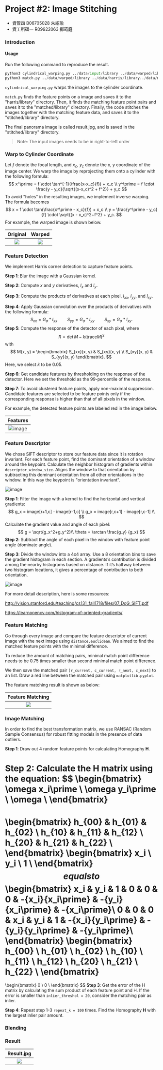 # Project #2: Image Stitching

- 資管四 B06705028 朱紹瑜
- 資工所碩一 R09922063 鄭筠庭

### Introduction

#### Usage

Run the following command to reproduce the result.

```python
python3 cylindrical_warping.py ../data/input/library ../data/warped/library
python3 match.py ../data/warped/library ../data/harris/library../data/matched/parrington ../data/stitched/library
```

`cylindrical_warping.py` warps the images to the cylinder coordinate.

`match.py` finds the feature points on a image and saves it to the "harris/library" directory. Then, it finds the matching feature point pairs and saves it to the "matched/library" directory. Finally, the code stitches the images together with the matching feature data, and saves it to the "stitched/library" directory.  

The final panorama image is called result.jpg, and is saved in the "stitched/library" directory.

> Note: The input images needs to be in right-to-left order

### Warp to Cylinder Coordinate

Let $f$ denote the focal length, and $x_c$, $y_c$ denote the x, y coordinate of the image center. We warp the image by reprojecting them onto a cylinder with the following formula:
$$
x^\prime = f \cdot \tan^{-1}(\frac{x-x_c}{f}) + x_c \\
y^\prime = f \cdot \frac{y - y_c}{\sqrt{(x-x_c)^2 + f^2}} + y_c
$$
To avoid "holes" in the resulting images, we implement inverse warping. The formula becomes
$$
x = f \cdot \tan(\frac{x^\prime - x_c}{f}) + x_c \\
y = \frac{y^\prime - y_c}{f} \cdot \sqrt{(x - x_c)^2+f^2} + y_c.
$$
For example, the warped image is shown below.

|               Original               |                Warped                |
| :----------------------------------: | :----------------------------------: |
| ![](https://i.imgur.com/pFcVdck.jpg) | ![](https://i.imgur.com/MBmhiSG.jpg) |

### Feature Detection

We implement Harris corner detection to capture feature points.

**Step 1**: Blur the image with a Gaussian kernel.

**Step 2**: Compute $x$ and $y$ derivatives, $I_x$ and $I_y$.

**Step 3**: Compute the products of derivatives at each pixel, $I_{xx}$, $I_{yy}$, and $I_{xy}$.

**Step 4**: Apply Gaussian convolution over the products of derivatives with the following formula:
$$
S_{xx} = G_\sigma * I_{xx} \quad \quad S_{yy} = G_\sigma * I_{yy} \quad \quad S_{xy} = G_\sigma * I_{xy}.
$$
**Step 5**: Compute the response of the detector of each pixel, where
$$
R = \det M - k(\text{trace} M)^2
$$
with
$$
M(x, y) = 
\begin{bmatrix}
	S_{xx}(x, y) & S_{xy}(x, y) \\
	S_{xy}(x, y) & S_{yy}(x, y)
\end{bmatrix}.
$$
Here, we select $k$ to be $0.05$.

**Step 6**:  Get candidate features by thresholding on the response of the detector. Here we set the threshold as the 99-percentile of the response.

**Step 7**: To avoid clustered feature points, apply non-maximal suppression. Candidate features are selected to be feature points only if the corresponding response is higher than that of all pixels in the window.

For example, the detected feature points are labeled red in the image below.

|                 Features                  |
| :---------------------------------------: |
| ![image](https://i.imgur.com/kgxQHSm.jpg) |

### Feature Descriptor

We chose SIFT descriptor to store our feature data since it is rotation invariant. For each feature point, find the dominant orientation of a window around the keypoint. Calculate the neighbor histogram of gradients within `descriptor_window_size`. Aligns the window to that orientation by subtracting this dominant orientation from all other orientations in the window. In this way the keypoint is "orientation invariant".

![image](https://i.imgur.com/FsN8rAX.png)

**Step 1**: Filter the image with a kernel to find the horizontal and vertical gradients:
$$
g_x = image[r+1,c] - image[r-1,c] \\
g_x = image[r,c+1] - image[r,c-1] \\
$$
Calculate the gradient value and angle of each pixel:
$$
g = \sqrt{g_x^2+g_y^2}\\
\theta = \arctan \frac{g_y} {g_x}
$$
**Step 2**: Subtract the angle of each pixel in the window with feature point angle (dominate angle).

**Step 3**: Divide the window into a 4x4 array. Use a 8 orientation bins to save the gradient histogram in each section. A gradients’s contribution is divided among the nearby histograms based on distance. If 
it’s halfway between two histogram locations, it gives a percentage of contribution to both orientation.

![image](https://i.imgur.com/6IHVcr4.png)

For more detail description, here is some resources: 

http://vision.stanford.edu/teaching/cs131_fall1718/files/07_DoG_SIFT.pdf

https://learnopencv.com/histogram-of-oriented-gradients/



### Feature Matching

Go through every image and compare the feature descriptor of current image with the next image using `distance.euclidean`.  We aimed to find the matched feature points with the minimal difference.

To reduce the amount of matching pairs, minimal match point difference needs to be 0.75 times smaller than second minimal match point difference.

We then save the matched pair `[r_current, c_current, r_next, c_next]` to an list. Draw a red line between the matched pair using `matplotlib.pyplot`.

The feature matching result is shown as below:

|           Feature Matching           |
| :----------------------------------: |
| ![](https://i.imgur.com/y29pn8c.png) |



### Image Matching

In order to find the best transformation matrix, we use RANSAC (Random Sample Consensus) for robust fitting models in the presence of data outliers.

**Step 1**: Draw out 4 random feature points for calculating Homography **H**.

**Step 2**: Calculate the H matrix using the equation:
$$
\begin{bmatrix}
	\omega x_i\prime \\
	\omega y_i\prime \\
	\omega \\
\end{bmatrix}
=
\begin{bmatrix}
	h_{00} & h_{01} & h_{02} \\
	h_{10} & h_{11} & h_{12} \\
	h_{20} & h_{21} & h_{22} \\
\end{bmatrix}
\begin{bmatrix}
	x_i \\
	y_i \\
	1 \\
\end{bmatrix}
$$
equals to
$$
\begin{bmatrix}
	x_i & y_i & 1 & 0 & 0 & 0 & -{x_i}{x_i\prime} & -{y_i}{x_i\prime} & -{x_i\prime}\\
	0 & 0 & 0 & x_i & y_i & 1 & -{x_i}{y_i\prime} & -{y_i}{y_i\prime} & -{y_i\prime}\\
\end{bmatrix}
\begin{bmatrix}
	h_{00} \\ h_{01} \\ h_{02} \\ h_{10} \\ h_{11} \\ h_{12} \\ h_{20} \\ h_{21} \\ h_{22} \\
\end{bmatrix}
=
\begin{bmatrix}
	0 \\ 0 \\
\end{bmatrix}
$$
**Step 3**: Get the error of the H matrix by calculating the sum product of each feature point and H. If the error is smaller than `inlier_threshol = 20`, consider the matching pair as inlier. 

**Step 4**: Repeat step 1-3  `repeat_k = 100` times. Find the Homography **H** with the largest inlier pair amount.

### Blending



### Result

|              Result.jpg              |
| :----------------------------------: |
| ![](https://i.imgur.com/S4fdcAB.jpg) |

